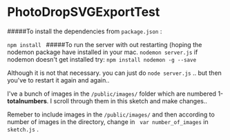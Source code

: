 # PhotoDropSVGExportTest

#####To install the dependencies from `package.json` :

`
npm install 
`
#####To run the server with out restarting (hoping the nodemon package have installed in your mac. 
`
nodemon server.js
`
if nodemon doesn't get installed try: 
`npm install nodemon -g --save`

Although it is not that necessary. you can just do `node server.js` .. but then you've to restart it again and again.. 


I've a bunch of images in the `/public/images/` folder which are numbered 1-**totalnumbers**. I scroll through them in this sketch and make changes.. 

Remeber to include images in the `/public/images/` and then according to number of images in the directory, change in ` var number_of_images` in `sketch.js` .




